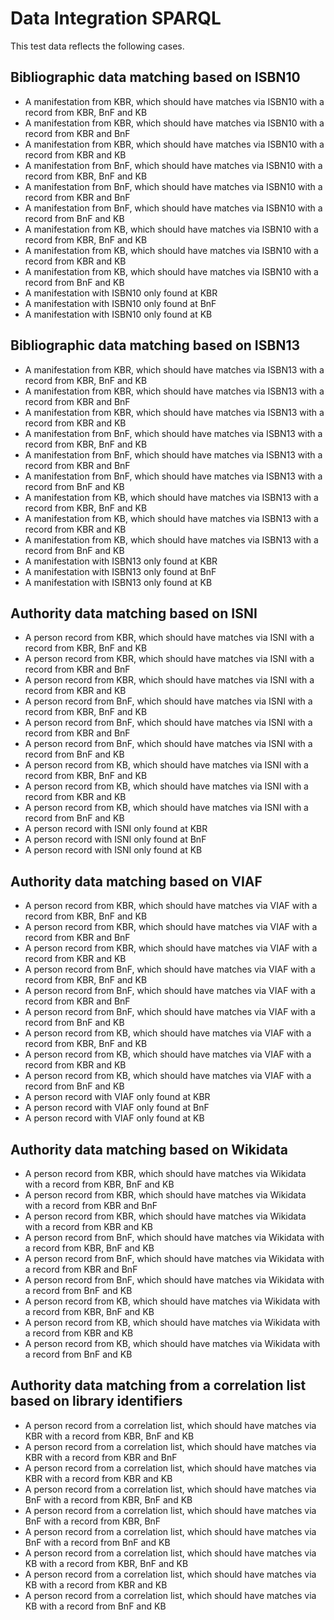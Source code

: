 # Data Integration SPARQL

This test data reflects the following cases.

## Bibliographic data matching based on ISBN10

* A manifestation from KBR, which should have matches via ISBN10 with a record from KBR, BnF and KB
* A manifestation from KBR, which should have matches via ISBN10 with a record from KBR and BnF
* A manifestation from KBR, which should have matches via ISBN10 with a record from KBR and KB
* A manifestation from BnF, which should have matches via ISBN10 with a record from KBR, BnF and KB
* A manifestation from BnF, which should have matches via ISBN10 with a record from KBR and BnF
* A manifestation from BnF, which should have matches via ISBN10 with a record from BnF and KB
* A manifestation from KB, which should have matches via ISBN10 with a record from KBR, BnF and KB
* A manifestation from KB, which should have matches via ISBN10 with a record from KBR and KB
* A manifestation from KB, which should have matches via ISBN10 with a record from BnF and KB
* A manifestation with ISBN10 only found at KBR
* A manifestation with ISBN10 only found at BnF
* A manifestation with ISBN10 only found at KB

## Bibliographic data matching based on ISBN13

* A manifestation from KBR, which should have matches via ISBN13 with a record from KBR, BnF and KB
* A manifestation from KBR, which should have matches via ISBN13 with a record from KBR and BnF
* A manifestation from KBR, which should have matches via ISBN13 with a record from KBR and KB
* A manifestation from BnF, which should have matches via ISBN13 with a record from KBR, BnF and KB
* A manifestation from BnF, which should have matches via ISBN13 with a record from KBR and BnF
* A manifestation from BnF, which should have matches via ISBN13 with a record from BnF and KB
* A manifestation from KB, which should have matches via ISBN13 with a record from KBR, BnF and KB
* A manifestation from KB, which should have matches via ISBN13 with a record from KBR and KB
* A manifestation from KB, which should have matches via ISBN13 with a record from BnF and KB
* A manifestation with ISBN13 only found at KBR
* A manifestation with ISBN13 only found at BnF
* A manifestation with ISBN13 only found at KB

## Authority data matching based on ISNI

* A person record from KBR, which should have matches via ISNI with a record from KBR, BnF and KB
* A person record from KBR, which should have matches via ISNI with a record from KBR and BnF
* A person record from KBR, which should have matches via ISNI with a record from KBR and KB
* A person record from BnF, which should have matches via ISNI with a record from KBR, BnF and KB
* A person record from BnF, which should have matches via ISNI with a record from KBR and BnF
* A person record from BnF, which should have matches via ISNI with a record from BnF and KB
* A person record from KB, which should have matches via ISNI with a record from KBR, BnF and KB
* A person record from KB, which should have matches via ISNI with a record from KBR and KB
* A person record from KB, which should have matches via ISNI with a record from BnF and KB
* A person record with ISNI only found at KBR
* A person record with ISNI only found at BnF
* A person record with ISNI only found at KB

## Authority data matching based on VIAF

* A person record from KBR, which should have matches via VIAF with a record from KBR, BnF and KB
* A person record from KBR, which should have matches via VIAF with a record from KBR and BnF
* A person record from KBR, which should have matches via VIAF with a record from KBR and KB
* A person record from BnF, which should have matches via VIAF with a record from KBR, BnF and KB
* A person record from BnF, which should have matches via VIAF with a record from KBR and BnF
* A person record from BnF, which should have matches via VIAF with a record from BnF and KB
* A person record from KB, which should have matches via VIAF with a record from KBR, BnF and KB
* A person record from KB, which should have matches via VIAF with a record from KBR and KB
* A person record from KB, which should have matches via VIAF with a record from BnF and KB
* A person record with VIAF only found at KBR
* A person record with VIAF only found at BnF
* A person record with VIAF only found at KB

## Authority data matching based on Wikidata

* A person record from KBR, which should have matches via Wikidata with a record from KBR, BnF and KB
* A person record from KBR, which should have matches via Wikidata with a record from KBR and BnF
* A person record from KBR, which should have matches via Wikidata with a record from KBR and KB
* A person record from BnF, which should have matches via Wikidata with a record from KBR, BnF and KB
* A person record from BnF, which should have matches via Wikidata with a record from KBR and BnF
* A person record from BnF, which should have matches via Wikidata with a record from BnF and KB
* A person record from KB, which should have matches via Wikidata with a record from KBR, BnF and KB
* A person record from KB, which should have matches via Wikidata with a record from KBR and KB
* A person record from KB, which should have matches via Wikidata with a record from BnF and KB

## Authority data matching from a correlation list based on library identifiers 

* A person record from a correlation list, which should have matches via KBR with a record from KBR, BnF and KB
* A person record from a correlation list, which should have matches via KBR with a record from KBR and BnF
* A person record from a correlation list, which should have matches via KBR with a record from KBR and KB
* A person record from a correlation list, which should have matches via BnF with a record from KBR, BnF and KB
* A person record from a correlation list, which should have matches via BnF with a record from KBR, BnF
* A person record from a correlation list, which should have matches via BnF with a record from BnF and KB
* A person record from a correlation list, which should have matches via KB with a record from KBR, BnF and KB
* A person record from a correlation list, which should have matches via KB with a record from KBR and KB
* A person record from a correlation list, which should have matches via KB with a record from BnF and KB

